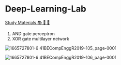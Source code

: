 # Deep-Learning-Lab

[Study Materials :books: :notebook: :orange_book:](https://fcrit-my.sharepoint.com/personal/dsouza_akash_comp_fcrit_ac_in/_layouts/15/onedrive.aspx?ga=1&id=%2Fpersonal%2Fdsouza%5Fakash%5Fcomp%5Ffcrit%5Fac%5Fin%2FDocuments%2FDeep%20Learning)

1. AND gate perceptron
2. XOR gate multilayer network

![1665727801-6 41BECompEnggR2019-105_page-0001](https://user-images.githubusercontent.com/74452252/213374094-162128dc-7b2b-4571-9336-aceb6ac6fb59.jpg)

![1665727801-6 41BECompEnggR2019-106_page-0001](https://user-images.githubusercontent.com/74452252/213374122-130f1707-767b-43e8-9639-5afc76ae09f5.jpg)
